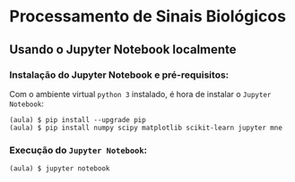 # Processamento de Sinais Biológicos

## Usando o Jupyter Notebook localmente

### Instalação do Jupyter Notebook e pré-requisitos:

Com o ambiente virtual `python 3` instalado, é hora de instalar o `Jupyter Notebook`:

```
(aula) $ pip install --upgrade pip
(aula) $ pip install numpy scipy matplotlib scikit-learn jupyter mne
```

### Execução do `Jupyter Notebook`:

```
(aula) $ jupyter notebook
```
